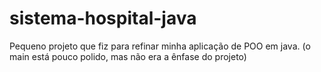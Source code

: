 # sistema-hospital-java
Pequeno projeto que fiz para refinar minha aplicação de POO em java. (o main está pouco polido, mas não era a ênfase do projeto)
